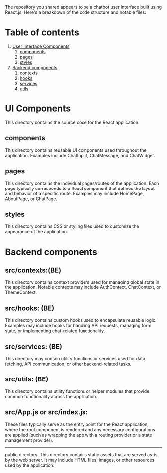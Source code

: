 The repository you shared appears to be a chatbot user interface built using React.js. Here's a breakdown of the code structure and notable files:
# Table of contents
1. [User Interface Components](#UI-Components)
    1. [components](#components)
    2. [pages](#pages)
    3. [styles](#styles)
2. [Backend components](#Backend-components)
    1. [contexts](#src/contexts)
    2. [hooks](#src/hooks)
    2. [services](#src/services)
    3. [utils](#src/utils)

# UI Components 

This directory contains the source code for the React application.
## components
This directory contains reusable UI components used throughout the application. Examples include ChatInput, ChatMessage, and ChatWidget.

## pages
This directory contains the individual pages/routes of the application. Each page typically corresponds to a React component that defines the layout and behavior of a specific route. Examples may include HomePage, AboutPage, or ChatPage.

## styles
This directory contains CSS or styling files used to customize the appearance of the application.

# Backend components
## src/contexts:(BE)
This directory contains context providers used for managing global state in the application. Notable contexts may include AuthContext, ChatContext, or ThemeContext.

## src/hooks: (BE)
This directory contains custom hooks used to encapsulate reusable logic. Examples may include hooks for handling API requests, managing form state, or implementing chat-related functionality.

## src/services: (BE)
This directory may contain utility functions or services used for data fetching, API communication, or other backend-related tasks.

## src/utils: (BE)
This directory contains utility functions or helper modules that provide common functionality across the application.

## src/App.js or src/index.js: 
These files typically serve as the entry point for the React application, where the root component is rendered and any necessary configurations are applied (such as wrapping the app with a routing provider or a state management provider).

---------------------------------------------------------------------------------------------------------------------------------

public directory: This directory contains static assets that are served as-is by the web server. It may include HTML files, images, or other resources used by the application.


